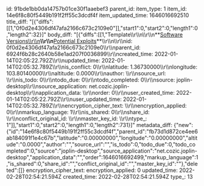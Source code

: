 id: 91bde1bb0da14757b01ce30f1aaebef3
parent_id: 
item_type: 1
item_id: 14e6f8c80f5449b191f2ff55c3dcdf4f
item_updated_time: 1646016692510
title_diff: "[{\"diffs\":[[1,\"0f0d2e4306df47afa2166c673c2109e0\"]],\"start1\":0,\"start2\":0,\"length1\":0,\"length2\":32}]"
body_diff: "[{\"diffs\":[[1,\"Template\\\r\\\n\\\r\\\n**<ins>Software Versions\\\r\\\n</ins>**\\\r\\\n**<ins>Potential Exploits</ins>**\\\r\\\n\\\r\\\nid: 0f0d2e4306df47afa2166c673c2109e0\\\r\\\nparent_id: 6924f6b28c2640b58e1ad207f0036899\\\r\\\ncreated_time: 2022-01-14T02:05:22.792Z\\\r\\\nupdated_time: 2022-01-14T02:05:32.789Z\\\r\\\nis_conflict: 0\\\r\\\nlatitude: 1.36730000\\\r\\\nlongitude: 103.80140000\\\r\\\naltitude: 0.0000\\\r\\\nauthor: \\\r\\\nsource_url: \\\r\\\nis_todo: 0\\\r\\\ntodo_due: 0\\\r\\\ntodo_completed: 0\\\r\\\nsource: joplin-desktop\\\r\\\nsource_application: net.cozic.joplin-desktop\\\r\\\napplication_data: \\\r\\\norder: 0\\\r\\\nuser_created_time: 2022-01-14T02:05:22.792Z\\\r\\\nuser_updated_time: 2022-01-14T02:05:32.789Z\\\r\\\nencryption_cipher_text: \\\r\\\nencryption_applied: 0\\\r\\\nmarkup_language: 1\\\r\\\nis_shared: 0\\\r\\\nshare_id: \\\r\\\nconflict_original_id: \\\r\\\nmaster_key_id: \\\r\\\ntype_: 1\"]],\"start1\":0,\"start2\":0,\"length1\":0,\"length2\":731}]"
metadata_diff: {"new":{"id":"14e6f8c80f5449b191f2ff55c3dcdf4f","parent_id":"fb73d1d872ce4ee6ab184091f1e4c67b","latitude":"0.00000000","longitude":"0.00000000","altitude":"0.0000","author":"","source_url":"","is_todo":0,"todo_due":0,"todo_completed":0,"source":"joplin-desktop","source_application":"net.cozic.joplin-desktop","application_data":"","order":1646016692499,"markup_language":1,"is_shared":0,"share_id":"","conflict_original_id":"","master_key_id":""},"deleted":[]}
encryption_cipher_text: 
encryption_applied: 0
updated_time: 2022-02-28T02:54:21.594Z
created_time: 2022-02-28T02:54:21.594Z
type_: 13